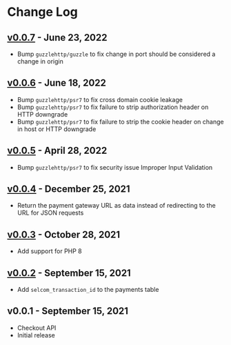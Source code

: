 # Change Log

## [v0.0.7](https://github.com/bryceandy/laravel-selcom/compare/v0.0.6...v0.0.7) - June 23, 2022
* Bump `guzzlehttp/guzzle` to fix change in port should be considered a change in origin

## [v0.0.6](https://github.com/bryceandy/laravel-selcom/compare/v0.0.5...v0.0.6) - June 18, 2022
* Bump `guzzlehttp/psr7` to fix cross domain cookie leakage
* Bump `guzzlehttp/psr7` to fix failure to strip authorization header on HTTP downgrade
* Bump `guzzlehttp/psr7` to fix failure to strip the cookie header on change in host or HTTP downgrade

## [v0.0.5](https://github.com/bryceandy/laravel-selcom/compare/v0.0.4...v0.0.5) - April 28, 2022
* Bump `guzzlehttp/psr7` to fix security issue Improper Input Validation

## [v0.0.4](https://github.com/bryceandy/laravel-selcom/compare/v0.0.3...v0.0.4) - December 25, 2021
* Return the payment gateway URL as data instead of redirecting to the URL for JSON requests

## [v0.0.3](https://github.com/bryceandy/laravel-selcom/compare/v0.0.2...v0.0.3) - October 28, 2021
 * Add support for PHP 8

## [v0.0.2](https://github.com/bryceandy/laravel-selcom/compare/v0.0.1...v0.0.2) - September 15, 2021
 * Add `selcom_transaction_id` to the payments table

## v0.0.1 - September 15, 2021
 * Checkout API
 * Initial release
